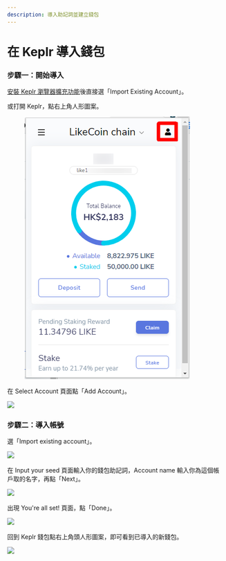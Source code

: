 ```yaml
---
description: 導入助記詞並建立錢包
---
```


# 在 Keplr 導入錢包

### 步驟一：開始導入

[安裝 Keplr 瀏覽器擴充功能](how-to-install-keplr-extension.md)後直接選「Import Existing Account」。

或打開 Keplr，點右上角人形圖案。

<figure><img src="../../../.gitbook/assets/Keplr Seed Words 01.png" alt=""><figcaption></figcaption></figure>

在 Select Account 頁面點「Add Account」。

![](<../../../.gitbook/assets/Keplr Seed Words 02.png>)

### 步驟二：導入帳號

選「Import existing account」。

![](<../../../.gitbook/assets/Keplr Seed Words 03.png>)

在 Input your seed 頁面輸入你的錢包助記詞，Account name 輸入你為這個帳戶取的名字，再點「Next」。

![](<../../../.gitbook/assets/Keplr Seed Words 04.png>)

出現 You're all set! 頁面，點「Done」。

![](<../../../.gitbook/assets/Keplr Seed Words 05.png>)

回到 Keplr 錢包點右上角頭人形圖案，即可看到已導入的新錢包。

![](<../../../.gitbook/assets/Keplr Seed Words 06.png>)
